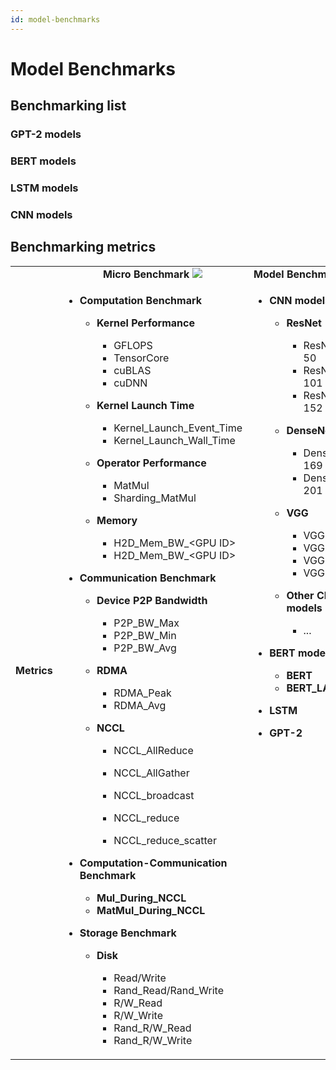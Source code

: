 ```yaml
---
id: model-benchmarks
---
```


# Model Benchmarks

## Benchmarking list

### GPT-2 models

### BERT models

### LSTM models

### CNN models


## Benchmarking metrics

<table>
  <tbody>
    <tr align="center" valign="bottom">
      <td>
      </td>
      <td>
        <b>Micro Benchmark</b>
        <img src={require('../assets/bar.png').default}/>
      </td>
      <td>
        <b>Model Benchmark</b>
        <img src={require('../assets/bar.png').default}/>
      </td>
    </tr>
    <tr valign="top">
      <td align="center" valign="middle">
        <b>Metrics</b>
      </td>
      <td>
        <ul><li><b>Computation Benchmark</b></li>
          <ul><li><b>Kernel Performance</b></li>
            <ul>
              <li>GFLOPS</li>
              <li>TensorCore</li>
              <li>cuBLAS</li>
              <li>cuDNN</li>
            </ul>
          </ul>
          <ul><li><b>Kernel Launch Time</b></li>
            <ul>
              <li>Kernel_Launch_Event_Time</li>
              <li>Kernel_Launch_Wall_Time</li>
            </ul>
          </ul>
          <ul><li><b>Operator Performance</b></li>
            <ul><li>MatMul</li><li>Sharding_MatMul</li></ul>
          </ul>
          <ul><li><b>Memory</b></li>
            <ul><li>H2D_Mem_BW_&lt;GPU ID&gt;</li>
              <li>H2D_Mem_BW_&lt;GPU ID&gt;</li></ul>
          </ul>
        </ul>
        <ul><li><b>Communication Benchmark</b></li>
          <ul><li><b>Device P2P Bandwidth</b></li>
            <ul><li>P2P_BW_Max</li><li>P2P_BW_Min</li><li>P2P_BW_Avg</li></ul>
          </ul>
          <ul><li><b>RDMA</b></li>
            <ul><li>RDMA_Peak</li><li>RDMA_Avg</li></ul>
          </ul>
          <ul><li><b>NCCL</b></li>
            <ul><li>NCCL_AllReduce</li></ul>
            <ul><li>NCCL_AllGather</li></ul>
            <ul><li>NCCL_broadcast</li></ul>
            <ul><li>NCCL_reduce</li></ul>
            <ul><li>NCCL_reduce_scatter</li></ul>
          </ul>
        </ul>
        <ul><li><b>Computation-Communication Benchmark</b></li>
          <ul><li><b>Mul_During_NCCL</b></li><li><b>MatMul_During_NCCL</b></li></ul>
        </ul>
        <ul><li><b>Storage Benchmark</b></li>
          <ul><li><b>Disk</b></li>
            <ul>
              <li>Read/Write</li><li>Rand_Read/Rand_Write</li>
              <li>R/W_Read</li><li>R/W_Write</li><li>Rand_R/W_Read</li><li>Rand_R/W_Write</li>
            </ul>
          </ul>
        </ul>
      </td>
      <td>
        <ul><li><b>CNN models</b></li>
          <ul>
            <li><b>ResNet</b></li>
              <ul><li>ResNet-50</li><li>ResNet-101</li><li>ResNet-152</li></ul>
          </ul>
          <ul>
            <li><b>DenseNet</b></li>
              <ul><li>DenseNet-169</li><li>DenseNet-201</li></ul>
          </ul>
          <ul>
            <li><b>VGG</b></li>
              <ul><li>VGG-11</li><li>VGG-13</li><li>VGG-16</li><li>VGG-19</li></ul>
          </ul>
          <ul><li><b>Other CNN models</b></li><ul><li>...</li></ul></ul>
        </ul>
        <ul><li><b>BERT models</b></li>
          <ul><li><b>BERT</b></li><li><b>BERT_LARGE</b></li></ul>
        </ul>
        <ul><li><b>LSTM</b></li></ul>
        <ul><li><b>GPT-2</b></li></ul>
      </td>
    </tr>
  </tbody>
</table>
